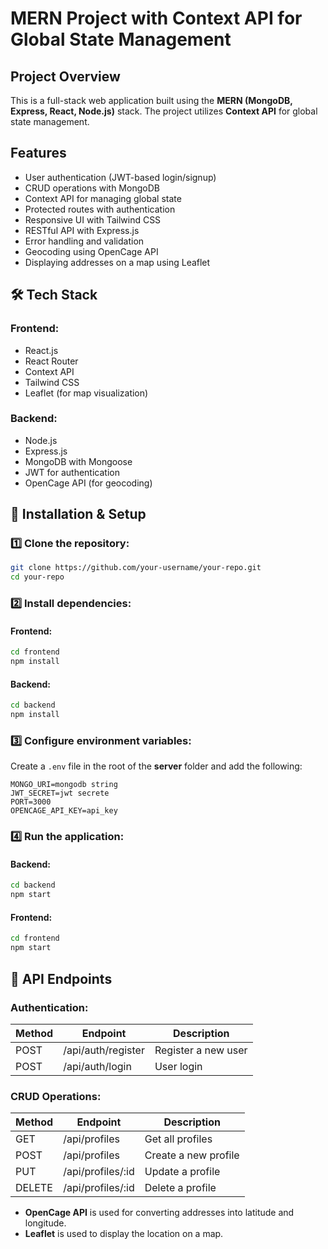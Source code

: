 # MERN Project with Context API for Global State Management

## Project Overview
This is a full-stack web application built using the **MERN (MongoDB, Express, React, Node.js)** stack. The project utilizes **Context API** for global state management.

##  Features
- User authentication (JWT-based login/signup)
- CRUD operations with MongoDB
- Context API for managing global state
- Protected routes with authentication
- Responsive UI with Tailwind CSS
- RESTful API with Express.js
- Error handling and validation
- Geocoding using OpenCage API
- Displaying addresses on a map using Leaflet

## 🛠️ Tech Stack
### Frontend:
- React.js
- React Router
- Context API
- Tailwind CSS
- Leaflet (for map visualization)

### Backend:
- Node.js
- Express.js
- MongoDB with Mongoose
- JWT for authentication
- OpenCage API (for geocoding)

## 🔧 Installation & Setup
### 1️⃣ Clone the repository:
```sh
git clone https://github.com/your-username/your-repo.git
cd your-repo
```
### 2️⃣ Install dependencies:
#### Frontend:
```sh
cd frontend
npm install
```
#### Backend:
```sh
cd backend
npm install
```
### 3️⃣ Configure environment variables:
Create a `.env` file in the root of the **server** folder and add the following:
```env
MONGO_URI=mongodb string
JWT_SECRET=jwt secrete
PORT=3000
OPENCAGE_API_KEY=api_key
```

### 4️⃣ Run the application:
#### Backend:
```sh
cd backend
npm start
```
#### Frontend:
```sh
cd frontend
npm start
```

## 🎯 API Endpoints
### Authentication:
| Method | Endpoint        | Description          |
|--------|---------------|----------------------|
| POST   | /api/auth/register | Register a new user |
| POST   | /api/auth/login    | User login          |

### CRUD Operations:
| Method | Endpoint        | Description          |
|--------|---------------|----------------------|
| GET    | /api/profiles     | Get all profiles      |
| POST   | /api/profiles     | Create a new profile    |
| PUT    | /api/profiles/:id | Update a profile      |
| DELETE | /api/profiles/:id | Delete a profile       |



- **OpenCage API** is used for converting addresses into latitude and longitude.
- **Leaflet** is used to display the location on a map.

